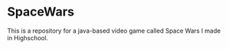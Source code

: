 # SpaceWars
This is a repository for a java-based video game called Space Wars I made in Highschool.
